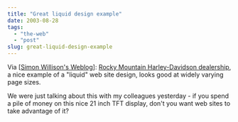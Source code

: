 ```yaml
---
title: "Great liquid design example"
date: 2003-08-28
tags: 
  - "the-web"
  - "post"
slug: great-liquid-design-example
---
```


Via \[[Simon Willison's Weblog](http://simon.incutio.com/)\]: [Rocky Mountain Harley-Davidson dealership](http://www.rmh-d.com/), a nice example of a "liquid" web site design, looks good at widely varying page sizes.

We were just talking about this with my colleagues yesterday - if you spend a pile of money on this nice 21 inch TFT display, don't you want web sites to take advantage of it?
